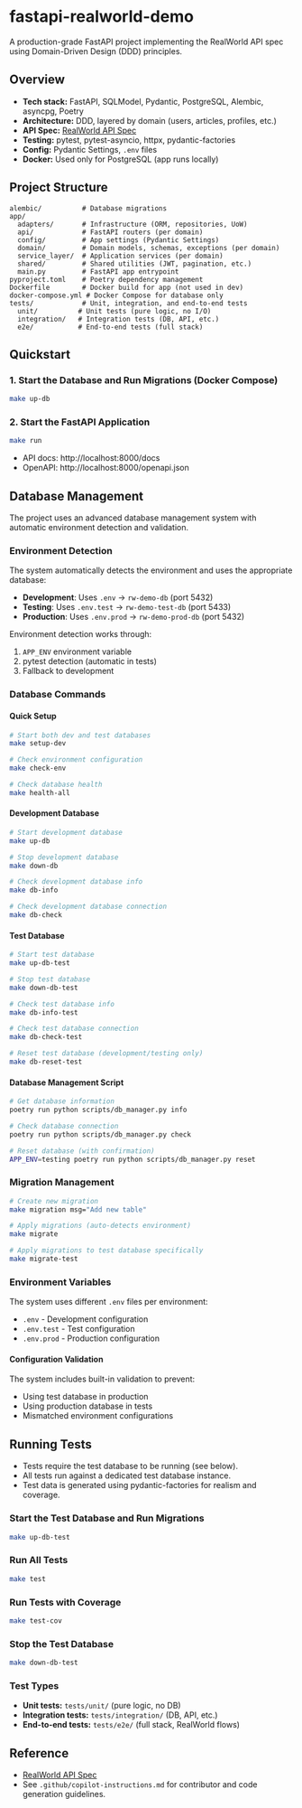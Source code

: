 # fastapi-realworld-demo

A production-grade FastAPI project implementing the RealWorld API spec using Domain-Driven Design (DDD) principles.

## Overview

- **Tech stack:** FastAPI, SQLModel, Pydantic, PostgreSQL, Alembic, asyncpg, Poetry
- **Architecture:** DDD, layered by domain (users, articles, profiles, etc.)
- **API Spec:** [RealWorld API Spec](https://realworld-docs.netlify.app/docs/specs/backend-specs/endpoints/)
- **Testing:** pytest, pytest-asyncio, httpx, pydantic-factories
- **Config:** Pydantic Settings, `.env` files
- **Docker:** Used only for PostgreSQL (app runs locally)

## Project Structure
```
alembic/          # Database migrations
app/
  adapters/       # Infrastructure (ORM, repositories, UoW)
  api/            # FastAPI routers (per domain)
  config/         # App settings (Pydantic Settings)
  domain/         # Domain models, schemas, exceptions (per domain)
  service_layer/  # Application services (per domain)
  shared/         # Shared utilities (JWT, pagination, etc.)
  main.py         # FastAPI app entrypoint
pyproject.toml    # Poetry dependency management
Dockerfile        # Docker build for app (not used in dev)
docker-compose.yml # Docker Compose for database only
tests/            # Unit, integration, and end-to-end tests
  unit/          # Unit tests (pure logic, no I/O)
  integration/   # Integration tests (DB, API, etc.)
  e2e/           # End-to-end tests (full stack)
```

## Quickstart

### 1. Start the Database and Run Migrations (Docker Compose)

```sh
make up-db
```

### 2. Start the FastAPI Application

```sh
make run
```

- API docs: http://localhost:8000/docs
- OpenAPI: http://localhost:8000/openapi.json

## Database Management

The project uses an advanced database management system with automatic environment detection and validation.

### Environment Detection

The system automatically detects the environment and uses the appropriate database:

- **Development**: Uses `.env` → `rw-demo-db` (port 5432)
- **Testing**: Uses `.env.test` → `rw-demo-test-db` (port 5433) 
- **Production**: Uses `.env.prod` → `rw-demo-prod-db` (port 5432)

Environment detection works through:
1. `APP_ENV` environment variable
2. pytest detection (automatic in tests)
3. Fallback to development

### Database Commands

#### Quick Setup
```sh
# Start both dev and test databases
make setup-dev

# Check environment configuration
make check-env

# Check database health
make health-all
```

#### Development Database
```sh
# Start development database
make up-db

# Stop development database  
make down-db

# Check development database info
make db-info

# Check development database connection
make db-check
```

#### Test Database
```sh
# Start test database
make up-db-test

# Stop test database
make down-db-test

# Check test database info
make db-info-test

# Check test database connection
make db-check-test

# Reset test database (development/testing only)
make db-reset-test
```

#### Database Management Script
```sh
# Get database information
poetry run python scripts/db_manager.py info

# Check database connection
poetry run python scripts/db_manager.py check

# Reset database (with confirmation)
APP_ENV=testing poetry run python scripts/db_manager.py reset
```

### Migration Management
```sh
# Create new migration
make migration msg="Add new table"

# Apply migrations (auto-detects environment)
make migrate

# Apply migrations to test database specifically
make migrate-test
```

### Environment Variables

The system uses different `.env` files per environment:

- `.env` - Development configuration
- `.env.test` - Test configuration  
- `.env.prod` - Production configuration

#### Configuration Validation

The system includes built-in validation to prevent:
- Using test database in production
- Using production database in tests
- Mismatched environment configurations

## Running Tests

- Tests require the test database to be running (see below).
- All tests run against a dedicated test database instance.
- Test data is generated using pydantic-factories for realism and coverage.

### Start the Test Database and Run Migrations

```sh
make up-db-test
```

### Run All Tests

```sh
make test
```

### Run Tests with Coverage

```sh
make test-cov
```

### Stop the Test Database

```sh
make down-db-test
```

### Test Types
- **Unit tests:** `tests/unit/` (pure logic, no DB)
- **Integration tests:** `tests/integration/` (DB, API, etc.)
- **End-to-end tests:** `tests/e2e/` (full stack, RealWorld flows)

## Reference
- [RealWorld API Spec](https://realworld-docs.netlify.app/docs/specs/backend-specs/endpoints/)
- See `.github/copilot-instructions.md` for contributor and code generation guidelines.
